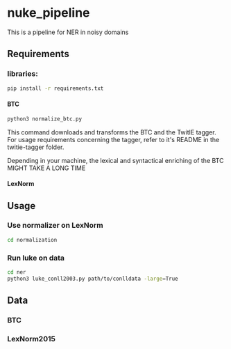 # nuke_pipeline

This is a pipeline for NER in noisy domains

## Requirements

### libraries:

```bash
pip install -r requirements.txt
```

#### BTC

```bash
python3 normalize_btc.py
```

This command downloads and transforms the BTC and the TwitIE tagger. For usage requirements concerning the tagger,
refer to it's README in the twitie-tagger folder.

Depending in your machine, the lexical and syntactical enriching of the BTC MIGHT TAKE A LONG TIME

#### LexNorm

## Usage

### Use normalizer on LexNorm

```bash
cd normalization

```



### Run luke on data

```bash
cd ner
python3 luke_conll2003.py path/to/conlldata -large=True
```


## Data

### BTC
### LexNorm2015
